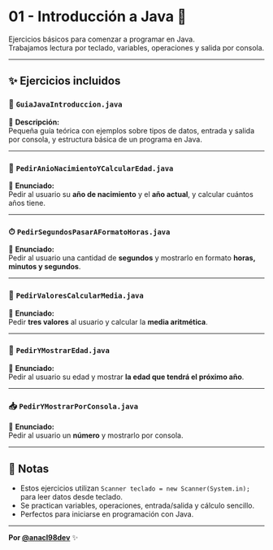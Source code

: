 # 01 - Introducción a Java 📘

Ejercicios básicos para comenzar a programar en Java.  
Trabajamos lectura por teclado, variables, operaciones y salida por consola.

---

## ✨ Ejercicios incluidos

### 📄 `GuiaJavaIntroduccion.java`
🧾 **Descripción:**  
Pequeña guía teórica con ejemplos sobre tipos de datos, entrada y salida por consola, y estructura básica de un programa en Java.

---

### 🧓 `PedirAnioNacimientoYCalcularEdad.java`
📌 **Enunciado:**  
Pedir al usuario su **año de nacimiento** y el **año actual**, y calcular cuántos años tiene.

---

### ⏱ `PedirSegundosPasarAFormatoHoras.java`
📌 **Enunciado:**  
Pedir al usuario una cantidad de **segundos** y mostrarlo en formato **horas, minutos y segundos**.

---

### 🧮 `PedirValoresCalcularMedia.java`
📌 **Enunciado:**  
Pedir **tres valores** al usuario y calcular la **media aritmética**.

---

### 👶 `PedirYMostrarEdad.java`
📌 **Enunciado:**  
Pedir al usuario su edad y mostrar **la edad que tendrá el próximo año**.

---

### 📥 `PedirYMostrarPorConsola.java`
📌 **Enunciado:**  
Pedir al usuario un **número** y mostrarlo por consola.

---

## 🧠 Notas

- Estos ejercicios utilizan `Scanner teclado = new Scanner(System.in);` para leer datos desde teclado.
- Se practican variables, operaciones, entrada/salida y cálculo sencillo.
- Perfectos para iniciarse en programación con Java.

---

**Por [@anacl98dev](https://github.com/anacl98dev)** ✨
